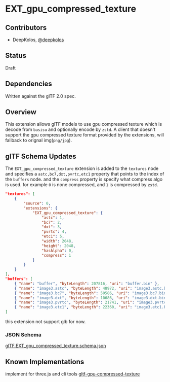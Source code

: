 # EXT_gpu_compressed_texture

## Contributors

- DeepKolos, [@deepkolos](https://github.com/deepkolos)

## Status

Draft

## Dependencies

Written against the glTF 2.0 spec.

## Overview

This extension allows glTF models to use gpu compressed texture which is decode from `basisu` and optionally encode by `zstd`. A client that doesn't support the gpu compressed texture format provided by the extensions, will fallback to orignal img(`png/jpg`).

## glTF Schema Updates

The `EXT_gpu_compressed_texture` extension is added to the `textures` node and specifies a `astc,bc7,dxt,pvrtc,etc1` property that points to the index of the `buffers` node. and the `compress` property is specify what compress algo is used. for example `0` is none compressed, and `1` is compressed by `zstd`.

```json
"textures": [
    {
        "source": 0,
        "extensions": {
            "EXT_gpu_compressed_texture": {
                "astc": 1,
                "bc7": 2,
                "dxt": 3,
                "pvrtc": 4,
                "etc1": 5,
                "width": 2048,
                "height": 2048,
                "hasAlpha": 0,
                "compress": 1
            }
        }
    }
],
"buffers": [
    { "name": "buffer", "byteLength": 207816, "uri": "buffer.bin" },
    { "name": "image3.astc", "byteLength": 48972, "uri": "image3.astc.bin" },
    { "name": "image3.bc7", "byteLength": 50586, "uri": "image3.bc7.bin" },
    { "name": "image3.dxt", "byteLength": 10686, "uri": "image3.dxt.bin" },
    { "name": "image3.pvrtc", "byteLength": 21741, "uri": "image3.pvrtc.bin" },
    { "name": "image3.etc1", "byteLength": 22360, "uri": "image3.etc1.bin" },
]
```

this extension not support glb for now.

### JSON Schema

[glTF.EXT_gpu_compressed_texture.schema.json](schema/glTF.EXT_gpu_compressed_texture.schema.json)

## Known Implementations

implement for three.js and cli tools [gltf-gpu-compressed-texture](https://github.com/deepkolos/gltf-gpu-compressed-texture)
